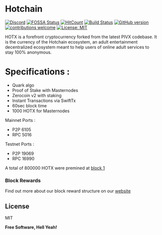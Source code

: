 # Hotchain
[![Discord](https://img.shields.io/discord/102860784329052160.svg?style=plastic)](https://discord.hotchain.me)
[![FOSSA Status](https://app.fossa.io/api/projects/git%2Bgithub.com%2FHotchain-HOTX%2FHotchain.svg?type=shield)](https://app.fossa.io/projects/git%2Bgithub.com%2FHotchain-HOTX%2FHotchain?ref=badge_shield)
[![HitCount](http://hits.dwyl.io/Hotchain-HOTX/Hotchain.svg)](http://hits.dwyl.io/Hotchain-HOTX/Hotchain)
[![Build Status](https://travis-ci.org/Hotchain-HOTX/Hotchain.svg?branch=master)](https://travis-ci.org/Hotchain-HOTX/Hotchain)  [![GitHub version](https://badge.fury.io/gh/Hotchain-HOTX%2FHotchain.svg)](https://badge.fury.io/gh/Hotchain-HOTX%2FHotchain) [![contributions welcome](https://img.shields.io/badge/contributions-welcome-brightgreen.svg?style=flat)](https://github.com/Hotchain-HOTX/Hotchain/issues) 
[![License: MIT](https://img.shields.io/badge/License-MIT-yellow.svg)](https://opensource.org/licenses/MIT)



HOTX is a forefront cryptocurrency forked from the latest PIVX codebase. It is the currency of the Hotchain ecosystem, an adult entertainment decentralized ecosystem meant to help users of online adult services to stay 100% anonymous.


# Specifications :

  - Quark algo
  - Proof of Stake with Masternodes
  - Zerocoin v2 with staking
  - Instant Transactions via SwiftTx
  - 60sec block time
  - 1000 HOTX for Masternodes


Mainnet Ports :
  - P2P 6105
  - RPC 5016

Testnet Ports :
  - P2P 19069
  - RPC 16990

A total of 800000 HOTX were premined at [block 1](https://explorer.hotchain.me/block/1)

### Block Rewards

Find out more about our block reward structure on our [website](https://www.hotchain.me)

License
----

MIT


**Free Software, Hell Yeah!**

[//]: # (These are reference links used in the body of this note and get stripped out when the markdown processor does its job. There is no need to format nicely because it shouldn't be seen. Thanks SO - http://stackoverflow.com/questions/4823468/store-comments-in-markdown-syntax)


   [dill]: <https://github.com/joemccann/dillinger>
   [git-repo-url]: <https://github.com/joemccann/dillinger.git>
   [john gruber]: <http://daringfireball.net>
   [df1]: <http://daringfireball.net/projects/markdown/>
   [markdown-it]: <https://github.com/markdown-it/markdown-it>
   [Ace Editor]: <http://ace.ajax.org>
   [node.js]: <http://nodejs.org>
   [Twitter Bootstrap]: <http://twitter.github.com/bootstrap/>
   [jQuery]: <http://jquery.com>
   [@tjholowaychuk]: <http://twitter.com/tjholowaychuk>
   [express]: <http://expressjs.com>
   [AngularJS]: <http://angularjs.org>
   [Gulp]: <http://gulpjs.com>

   [PlDb]: <https://github.com/joemccann/dillinger/tree/master/plugins/dropbox/README.md>
   [PlGh]: <https://github.com/joemccann/dillinger/tree/master/plugins/github/README.md>
   [PlGd]: <https://github.com/joemccann/dillinger/tree/master/plugins/googledrive/README.md>
   [PlOd]: <https://github.com/joemccann/dillinger/tree/master/plugins/onedrive/README.md>
   [PlMe]: <https://github.com/joemccann/dillinger/tree/master/plugins/medium/README.md>
   [PlGa]: <https://github.com/RahulHP/dillinger/blob/master/plugins/googleanalytics/README.md>
